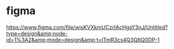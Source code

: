 # figma
https://www.figma.com/file/wjsKVXkmUCzrIAcHgsY3nJ/Untitled?type=design&amp;node-id=1%3A2&amp;mode=design&amp;t=ITmR3cs4Q3Q6Q0DP-1
